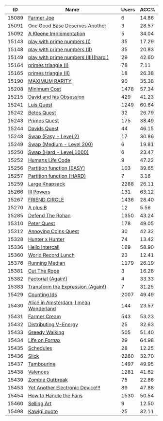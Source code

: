 | ID | Name | Users | ACC% |
|---|---|---|---|
| 15089 | [Farmer Joe](https://www.spoj.com/problems/BFMUL) | 6 | 14.86 |
| 15091 | [One Good Base Deserves Another](https://www.spoj.com/problems/BFBASE) | 3 | 28.57 |
| 15092 | [A Kleene Implementation](https://www.spoj.com/problems/BFREGEX1) | 5 | 34.04 |
| 15143 | [play with prime numbers (I)](https://www.spoj.com/problems/POP1) | 35 | 17.29 |
| 15148 | [play with prime numbers (II)](https://www.spoj.com/problems/POP2) | 35 | 20.83 |
| 15149 | [play with prime numbers (III)(hard )](https://www.spoj.com/problems/POP3) | 29 | 42.60 |
| 15164 | [primes triangle (I)](https://www.spoj.com/problems/PTRI) | 78 | 7.11 |
| 15165 | [primes triangle (II)](https://www.spoj.com/problems/PTR2) | 18 | 26.38 |
| 15190 | [MAXIMUM RARITY](https://www.spoj.com/problems/SBO) | 90 | 35.38 |
| 15208 | [Minimum Cost](https://www.spoj.com/problems/MC) | 1478 | 57.34 |
| 15215 | [David and his Obsession](https://www.spoj.com/problems/PUCMM009) | 429 | 41.23 |
| 15241 | [Luis Quest](https://www.spoj.com/problems/VPL2_AA) | 1249 | 60.64 |
| 15242 | [Betos Quest](https://www.spoj.com/problems/VPL2_AB) | 32 | 26.79 |
| 15243 | [Primos Quest](https://www.spoj.com/problems/VPL2_AC) | 175 | 38.49 |
| 15244 | [Davids Quest](https://www.spoj.com/problems/VPL2_AD) | 44 | 46.15 |
| 15248 | [Swap (Easy - Level 2)](https://www.spoj.com/problems/SWAP_ESY) | 17 | 30.86 |
| 15249 | [Swap (Medium - Level 200)](https://www.spoj.com/problems/SWAP_MED) | 6 | 19.81 |
| 15250 | [Swap (Hard - Level 1000)](https://www.spoj.com/problems/SWAP_HRD) | 6 | 23.47 |
| 15252 | [Humans Life Code](https://www.spoj.com/problems/MOSTYCOD) | 9 | 47.22 |
| 15256 | [Partition function (EASY)](https://www.spoj.com/problems/PARCARD1) | 103 | 39.65 |
| 15257 | [Partition function (HARD)](https://www.spoj.com/problems/PARCARD2) | 7 | 3.16 |
| 15259 | [Large Knapsack](https://www.spoj.com/problems/LKS) | 2288 | 26.11 |
| 15266 | [III Powers](https://www.spoj.com/problems/THRPWRS) | 131 | 63.12 |
| 15267 | [FRIEND CIRCLE](https://www.spoj.com/problems/FRNDCIRC) | 1436 | 28.40 |
| 15270 | [A plus B](https://www.spoj.com/problems/ICKAPLSB) | 12 | 5.56 |
| 15285 | [Defend The Rohan](https://www.spoj.com/problems/ROHAAN) | 1350 | 43.24 |
| 15310 | [Peter Quest](https://www.spoj.com/problems/VPL2_BC) | 178 | 49.05 |
| 15312 | [Annoying Coins Quest](https://www.spoj.com/problems/VPL2_BE) | 30 | 42.32 |
| 15328 | [Hunter x Hunter](https://www.spoj.com/problems/HXH) | 74 | 13.42 |
| 15336 | [Hello Intercal!](https://www.spoj.com/problems/ICKHELLO) | 169 | 58.90 |
| 15360 | [World Record Lunch](https://www.spoj.com/problems/WRLUNCH) | 23 | 12.41 |
| 15376 | [Running Median](https://www.spoj.com/problems/RMID) | 1179 | 26.19 |
| 15381 | [Cut The Rope](https://www.spoj.com/problems/BFGCD) | 3 | 16.28 |
| 15382 | [Factorial (Again!)](https://www.spoj.com/problems/FCTRL5) | 4 | 33.33 |
| 15383 | [Transform the Expression (Again!)](https://www.spoj.com/problems/BFONP) | 7 | 31.25 |
| 15429 | [Counting Ids](https://www.spoj.com/problems/UCV2013A) | 2007 | 49.49 |
| 15430 | [Alice in Amsterdam, I mean Wonderland](https://www.spoj.com/problems/UCV2013B) | 144 | 23.57 |
| 15431 | [Farmer Cream](https://www.spoj.com/problems/UCV2013C) | 543 | 53.23 |
| 15432 | [Distributing V-Energy](https://www.spoj.com/problems/UCV2013D) | 25 | 32.63 |
| 15433 | [Greedy Walking](https://www.spoj.com/problems/UCV2013E) | 505 | 51.40 |
| 15434 | [Life on Fornax](https://www.spoj.com/problems/UCV2013F) | 29 | 64.98 |
| 15435 | [Schedules](https://www.spoj.com/problems/UCV2013G) | 28 | 12.25 |
| 15436 | [Slick](https://www.spoj.com/problems/UCV2013H) | 2260 | 32.70 |
| 15437 | [Tambourine](https://www.spoj.com/problems/UCV2013I) | 1497 | 49.95 |
| 15438 | [Valences](https://www.spoj.com/problems/UCV2013J) | 1281 | 41.62 |
| 15439 | [Zombie Outbreak](https://www.spoj.com/problems/UCV2013K) | 75 | 22.86 |
| 15453 | [Yet Another Electronic Device!!!](https://www.spoj.com/problems/KCARRY) | 89 | 47.88 |
| 15454 | [How to Handle the Fans](https://www.spoj.com/problems/AKVQLD03) | 1530 | 50.54 |
| 15460 | [Selling Art](https://www.spoj.com/problems/SELLINGA) | 9 | 12.50 |
| 15498 | [Kawigi quote](https://www.spoj.com/problems/KIMO4) | 25 | 32.11 |
